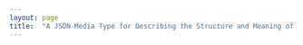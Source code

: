 ```yaml
---
layout: page
title:  "A JSON Media Type for Describing the Structure and Meaning of JSON Documents"
---
```


